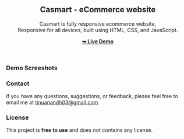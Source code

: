 <div align="center">
  
  <br />
  <br />
  


  <h2 align="center">Casmart - eCommerce website</h2>

  Casmart is fully responsive ecommerce website, <br />Responsive for all devices, built using HTML, CSS, and JavaScript.

  <a href="https://casmart.vercel.app/"><strong>➥ Live Demo</strong></a>

</div>

<br />

### Demo Screeshots




### Contact

If you have any questions, suggestions, or feedback, please feel free to email me at tinuanandh03@gmail.com 

### License

This project is **free to use** and does not contains any license.
